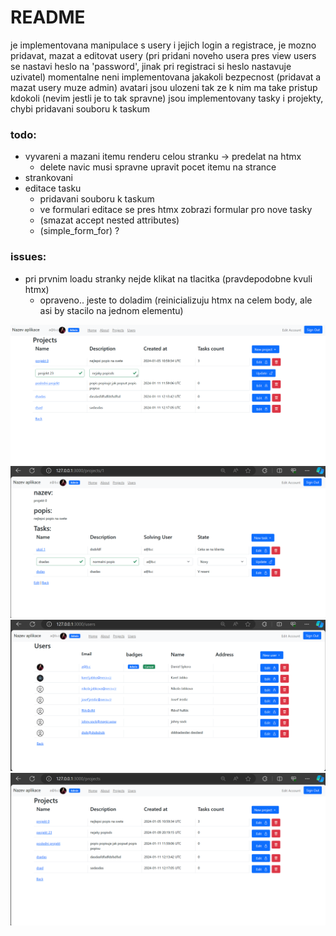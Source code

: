 # README

je implementovana manipulace s usery i jejich login a registrace,
je mozno pridavat, mazat a editovat usery
(pri pridani noveho usera pres view users se nastavi heslo na 'password', jinak pri registraci si heslo nastavuje uzivatel)
momentalne neni implementovana jakakoli bezpecnost (pridavat a mazat usery muze admin)
avatari jsou ulozeni tak ze k nim ma take pristup kdokoli (nevim jestli je to tak spravne)
jsou implementovany tasky i projekty, chybi pridavani souboru k taskum

### todo:  
- vyvareni a mazani itemu renderu celou stranku -> predelat na htmx
  - delete navic musi spravne upravit pocet itemu na strance
- strankovani
- editace tasku
  - pridavani souboru k taskum
  - ve formulari editace se pres htmx zobrazi formular pro nove tasky
  - (smazat accept nested attributes)
  - (simple_form_for) ?

### issues:
- pri prvnim loadu stranky nejde klikat na tlacitka (pravdepodobne kvuli htmx)
  - opraveno.. jeste to doladim (reinicializuju htmx na celem body, ale asi by stacilo na jednom elementu)

![Screenshot Users](screenshots/screenshot%20(4).png)
![Screenshot2 Users](screenshots/screenshot%20(1).png)
![Screenshot Users](screenshots/screenshot%20(2).png)
![Screenshot Users](screenshots/screenshot%20(3).png)